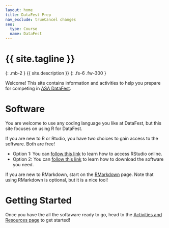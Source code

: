 ```yaml
---
layout: home
title: DataFest Prep
nav_exclude: trueCancel changes
seo:
  type: Course
  name: DataFest 
---
```


# {{ site.tagline }}
{: .mb-2 }
{{ site.description }}
{: .fs-6 .fw-300 }


Welcome! This site contains information and activities to help you prepare for competing in [ASA DataFest](https://ww2.amstat.org/education/datafest/).

# Software 

You are welcome to use any coding language you like at DataFest, but this site focuses on using R for DataFest. 

If you are new to R or Rtudio, you have two choices to gain access to the software. Both are free!
* Option 1: You can [follow this link](https://datafest-prep.github.io//slides/RStudioCloud.html) to learn how to access RStudio online. 
* Option 2: You can [follow this link](https://datafest-prep.github.io//software_installation/) to learn how to download the software you need. 

If you are new to RMarkdown, start on the [RMarkdown](https://datafest-prep.github.io//class_activities/rmarkdown_instructions/) page. Note that using RMarkdown is optional, but it is a nice tool!

# Getting Started 

Once you have the all the softaware ready to go, head to the [Activities and Resources page](https://datafest-prep.github.io//calendar/) to get started!

